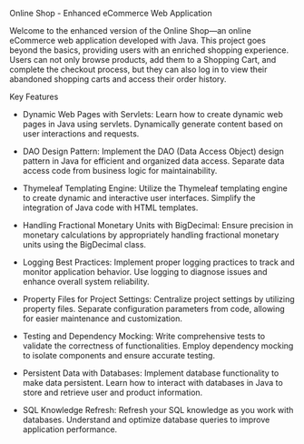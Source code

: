 Online Shop - Enhanced eCommerce Web Application

Welcome to the enhanced version of the Online Shop—an online eCommerce web application developed with Java. This project goes beyond the basics, providing users with an enriched shopping experience. Users can not only browse products, add them to a Shopping Cart, and complete the checkout process, but they can also log in to view their abandoned shopping carts and access their order history.

Key Features

- Dynamic Web Pages with Servlets:
Learn how to create dynamic web pages in Java using servlets. Dynamically generate content based on user interactions and requests.

- DAO Design Pattern:
Implement the DAO (Data Access Object) design pattern in Java for efficient and organized data access. Separate data access code from business logic for maintainability.

- Thymeleaf Templating Engine:
Utilize the Thymeleaf templating engine to create dynamic and interactive user interfaces. Simplify the integration of Java code with HTML templates.

- Handling Fractional Monetary Units with BigDecimal:
Ensure precision in monetary calculations by appropriately handling fractional monetary units using the BigDecimal class.
 
- Logging Best Practices:
Implement proper logging practices to track and monitor application behavior. Use logging to diagnose issues and enhance overall system reliability.

- Property Files for Project Settings:
Centralize project settings by utilizing property files. Separate configuration parameters from code, allowing for easier maintenance and customization.

- Testing and Dependency Mocking:
Write comprehensive tests to validate the correctness of functionalities. Employ dependency mocking to isolate components and ensure accurate testing.

- Persistent Data with Databases:
Implement database functionality to make data persistent. Learn how to interact with databases in Java to store and retrieve user and product information.
 
- SQL Knowledge Refresh:
Refresh your SQL knowledge as you work with databases. Understand and optimize database queries to improve application performance.
